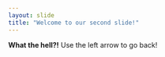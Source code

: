 ```yaml
---
layout: slide
title: "Welcome to our second slide!"
---
```

<strong>What the hell?!</strong>
Use the left arrow to go back!